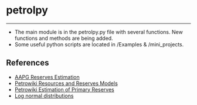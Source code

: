# petrolpy

---

* The main module is in the petrolpy.py file with several functions. New functions and methods are being added.
* Some useful python scripts are located in /Examples & /mini_projects.

## References

* [AAPG Reserves Estimation](https://wiki.aapg.org/Reserves_estimation)
* [Petrowiki Resources and Reserves Models](https://petrowiki.org/Resources_and_reserves_models)
* [Petrowiki Estimation of Primary Reserves](https://petrowiki.org/PEH:Estimation_of_Primary_Reserves_of_Crude_Oil,_Natural_Gas,_and_Condensate)
* [Log normal distributions](https://en.wikipedia.org/wiki/Log-normal_distribution)
